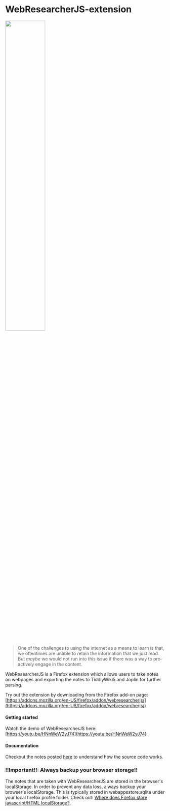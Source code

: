 # WebResearcherJS-extension
<img width="50%" src="logo.png">

> One of the challenges to using the internet as a means to learn is that, we oftentimes are unable to retain the information that we just read. But _maybe_ we would not run into this issue if there was a way to pro-actively engage in the content.

WebResearcherJS is a Firefox extension which allows users to take notes on webpages and exporting the notes to TiddlyWiki5 and Joplin for further parsing. 

Try out the extension by downloading from the Firefox add-on page: [https://addons.mozilla.org/en-US/firefox/addon/webresearcherjs/](https://addons.mozilla.org/en-US/firefox/addon/webresearcherjs/)


#### Getting started
Watch the demo of WebResearcherJS here: [https://youtu.be/HNnWeW2yJ74](https://youtu.be/HNnWeW2yJ74)


#### Documentation
Checkout the notes posted [here](docs/docs.md) to understand how the source code works. 

### !!Important!!: Always backup your browser storage!!
The notes that are taken with WebResearcherJS are stored in the browser's localStorage. In order to prevent any data loss, always backup your browser's localStorage. This is typically stored in webappsstore.sqlite under your local firefox profile folder. Check out: [Where does Firefox store javascript/HTML localStorage?](https://stackoverflow.com/questions/7079075/where-does-firefox-store-javascript-html-localstorage).
